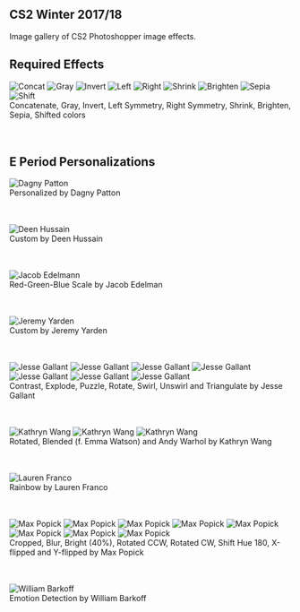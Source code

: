 ## CS2 Winter 2017/18
Image gallery of CS2 Photoshopper image effects.

## Required Effects
![Concat](https://raw.githubusercontent.com/daltonschool/Photoshopper/master/_PS_CS2_E_effects/jacobe_concatenate.jpg)
![Gray](https://raw.githubusercontent.com/daltonschool/Photoshopper/master/_PS_CS2_E_effects/jacobe_gray.jpg)
![Invert](https://raw.githubusercontent.com/daltonschool/Photoshopper/master/_PS_CS2_E_effects/jacobe_invertColors.jpg)
![Left](https://raw.githubusercontent.com/daltonschool/Photoshopper/master/_PS_CS2_E_effects/jacobe_makeLeftSym.jpg)
![Right](https://raw.githubusercontent.com/daltonschool/Photoshopper/master/_PS_CS2_E_effects/jacobe_makeRightSym.jpg)
![Shrink](https://raw.githubusercontent.com/daltonschool/Photoshopper/master/_PS_CS2_E_effects/jacobe_shrink.jpg)
![Brighten](https://raw.githubusercontent.com/daltonschool/Photoshopper/master/_PS_CS2_E_effects/jacobe_brighten.jpg)
![Sepia](https://raw.githubusercontent.com/daltonschool/Photoshopper/master/_PS_CS2_E_effects/jacobe_sepia.jpg)
![Shift](https://raw.githubusercontent.com/daltonschool/Photoshopper/master/_PS_CS2_E_effects/jacobe_shiftcolor.jpg)
<br>Concatenate, Gray, Invert, Left Symmetry, Right Symmetry, Shrink, Brighten, Sepia, Shifted colors<br><br><br>

## E Period Personalizations
![Dagny Patton](https://raw.githubusercontent.com/daltonschool/Photoshopper/master/_PS_CS2_E_effects/dagneypatton_personalized.jpg)
<br>Personalized by Dagny Patton<br><br><br>

![Deen Hussain](https://raw.githubusercontent.com/daltonschool/Photoshopper/master/_PS_CS2_E_effects/deenhussain_custom.jpg)
<br>Custom by Deen Hussain<br><br><br>

![Jacob Edelmann](https://raw.githubusercontent.com/daltonschool/Photoshopper/master/_PS_CS2_E_effects/jacobe_redgreenbluescale.jpg)
<br>Red-Green-Blue Scale by Jacob Edelman<br><br><br>

![Jeremy Yarden](https://raw.githubusercontent.com/daltonschool/Photoshopper/master/_PS_CS2_E_effects/jeremyyardencustom.jpg)
<br>Custom by Jeremy Yarden<br><br><br>

![Jesse Gallant](https://raw.githubusercontent.com/daltonschool/Photoshopper/master/_PS_CS2_E_effects/jessegallant_contrast.jpg)
![Jesse Gallant](https://raw.githubusercontent.com/daltonschool/Photoshopper/master/_PS_CS2_E_effects/jessegallant_explode.jpg)
![Jesse Gallant](https://raw.githubusercontent.com/daltonschool/Photoshopper/master/_PS_CS2_E_effects/jessegallant_puzzle.jpg)
![Jesse Gallant](https://raw.githubusercontent.com/daltonschool/Photoshopper/master/_PS_CS2_E_effects/jessegallant_rotate.jpg)
![Jesse Gallant](https://raw.githubusercontent.com/daltonschool/Photoshopper/master/_PS_CS2_E_effects/jessegallant_swirl.jpg)
![Jesse Gallant](https://raw.githubusercontent.com/daltonschool/Photoshopper/master/_PS_CS2_E_effects/jessegallant_unswirl.jpg)
![Jesse Gallant](https://raw.githubusercontent.com/daltonschool/Photoshopper/master/_PS_CS2_E_effects/jessegallant_triangulate.jpg)
<br>Contrast, Explode, Puzzle, Rotate, Swirl, Unswirl and Triangulate by Jesse Gallant<br><br><br>

![Kathryn Wang](https://raw.githubusercontent.com/daltonschool/Photoshopper/master/_PS_CS2_E_effects/kathrynwang_rotated.jpg)
![Kathryn Wang](https://raw.githubusercontent.com/daltonschool/Photoshopper/master/_PS_CS2_E_effects/kathrynwang_blendedImage.jpg)
![Kathryn Wang](https://raw.githubusercontent.com/daltonschool/Photoshopper/master/_PS_CS2_E_effects/kathrynwang_AndyWarholImage.jpg)
<br>Rotated, Blended (f. Emma Watson) and Andy Warhol by Kathryn Wang<br><br><br>

![Lauren Franco](https://raw.githubusercontent.com/daltonschool/Photoshopper/master/_PS_CS2_E_effects/laurenfranco_rainbowImage.jpg)
<br>Rainbow by Lauren Franco<br><br><br>

![Max Popick](https://raw.githubusercontent.com/daltonschool/Photoshopper/master/_PS_CS2_E_effects/maxpopick_jergens_cropped_x_0-100_and_y_0-100.jpg)
![Max Popick](https://raw.githubusercontent.com/daltonschool/Photoshopper/master/_PS_CS2_E_effects/maxpopick_jergens_blur.jpg)
![Max Popick](https://raw.githubusercontent.com/daltonschool/Photoshopper/master/_PS_CS2_E_effects/maxpopick_jergens_bright_40.0%.jpg)
![Max Popick](https://raw.githubusercontent.com/daltonschool/Photoshopper/master/_PS_CS2_E_effects/maxpopick_jergens_rotated_CCW.jpg)
![Max Popick](https://raw.githubusercontent.com/daltonschool/Photoshopper/master/_PS_CS2_E_effects/maxpopick_jergens_rotated_CW.jpg)
![Max Popick](https://raw.githubusercontent.com/daltonschool/Photoshopper/master/_PS_CS2_E_effects/maxpopick_jergens_shift_hue_180.0.jpg)
![Max Popick](https://raw.githubusercontent.com/daltonschool/Photoshopper/master/_PS_CS2_E_effects/maxpopick_jergens_x_flipped.jpg)
![Max Popick](https://raw.githubusercontent.com/daltonschool/Photoshopper/master/_PS_CS2_E_effects/maxpopick_jergens_y_flipped.jpg)
<br>Cropped, Blur, Bright (40%), Rotated CCW, Rotated CW, Shift Hue 180, X-flipped and Y-flipped by Max Popick<br><br><br>


![William Barkoff](https://raw.githubusercontent.com/daltonschool/Photoshopper/master/_PS_CS2_E_effects/williambarkoff_faceemotiondetection.png)
<br>Emotion Detection by William Barkoff<br><br><br>



